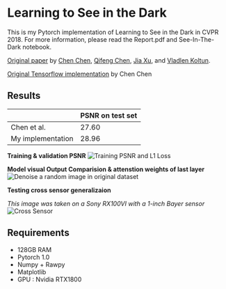 # Learning to See in the Dark
This is my Pytorch implementation of Learning to See in the Dark in CVPR 2018. For more information, please read the Report.pdf and See-In-The-Dark notebook.


[Original paper](http://cchen156.web.engr.illinois.edu/paper/18CVPR_SID.pdf) by [Chen Chen](http://cchen156.web.engr.illinois.edu/), [Qifeng Chen](http://cqf.io/), [Jia Xu](http://pages.cs.wisc.edu/~jiaxu/), and [Vladlen Koltun](http://vladlen.info/).

[Original Tensorflow implementation](https://github.com/cchen156/Learning-to-See-in-the-Dark) by Chen Chen

## Results
|                   | PSNR on test set | 
|-------------------|------------------|
| Chen et al.       | 27.60            | 
| My implementation | 28.96            | 

**Training & validation PSNR**
![Training PSNR and L1 Loss](figures/training.png)

**Model visual Output Comparision & attenstion weights of last layer**
![Denoise a random image in original dataset](figures/result1.png)


**Testing cross sensor generalizaion**

*This image was taken on a Sony RX100VI with a 1-inch Bayer sensor*
![Cross Sensor](figures/result3.png)



## Requirements
- 128GB RAM
- Pytorch 1.0
- Numpy + Rawpy
- Matplotlib
- GPU : Nvidia RTX1800
